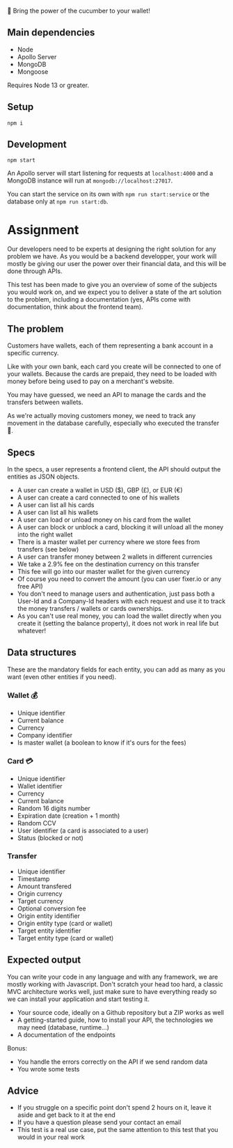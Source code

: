 🥒 Bring the power of the cucumber to your wallet!

## Main dependencies

-   Node
-   Apollo Server
-   MongoDB
-   Mongoose

Requires Node 13 or greater.

## Setup

    npm i

## Development

    npm start

An Apollo server will start listening for requests at `localhost:4000` and a MongoDB instance will run at `mongodb://localhost:27017`.

You can start the service on its own with `npm run start:service` or the database only at `npm run start:db`.

# Assignment

Our developers need to be experts at designing the right solution for any problem we have. As you would be a backend developper, your work will mostly be giving our user the power over their financial data, and this will be done through APIs.

This test has been made to give you an overview of some of the subjects you would work on, and we expect you to deliver a state of the art solution to the problem, including a documentation (yes, APIs come with documentation, think about the frontend team).

## The problem

Customers have wallets, each of them representing a bank account in a specific currency.

Like with your own bank, each card you create will be connected to one of your wallets. Because the cards are prepaid, they need to be loaded with money before being used to pay on a merchant's website.

You may have guessed, we need an API to manage the cards and the transfers between wallets.

As we're actually moving customers money, we need to track any movement in the database carefully, especially who executed the transfer 👀.

## Specs

In the specs, a user represents a frontend client, the API should output the entities as JSON objects.

-   A user can create a wallet in USD (\$), GBP (£), or EUR (€)
-   A user can create a card connected to one of his wallets
-   A user can list all his cards
-   A user can list all his wallets
-   A user can load or unload money on his card from the wallet
-   A user can block or unblock a card, blocking it will unload all the money into the right wallet
-   There is a master wallet per currency where we store fees from transfers (see below)
-   A user can transfer money between 2 wallets in different currencies
-   We take a 2.9% fee on the destination currency on this transfer
-   This fee will go into our master wallet for the given currency
-   Of course you need to convert the amount (you can user fixer.io or
    any free API)
-   You don't need to manage users and authentication, just pass both a User-Id and a Company-Id headers with each request and use it to track the money transfers / wallets or cards ownerships.
-   As you can't use real money, you can load the wallet directly when you
    create it (setting the balance property), it does not work in real life but
    whatever!

## Data structures

These are the mandatory fields for each entity, you can add as many as you want (even other entities if you need).

### Wallet 💰

-   Unique identifier
-   Current balance
-   Currency
-   Company identifier
-   Is master wallet (a boolean to know if it's ours for the fees)

### Card 💳

-   Unique identifier
-   Wallet identifier
-   Currency
-   Current balance
-   Random 16 digits number
-   Expiration date (creation + 1 month)
-   Random CCV
-   User identifier (a card is associated to a user)
-   Status (blocked or not)

### Transfer

-   Unique identifier
-   Timestamp
-   Amount transfered
-   Origin currency
-   Target currency
-   Optional conversion fee
-   Origin entity identifier
-   Origin entity type (card or wallet)
-   Target entity identifier
-   Target entity type (card or wallet)

## Expected output

You can write your code in any language and with any framework, we are mostly working with Javascript. Don't scratch your head too hard, a classic MVC architecture works well, just make sure to have everything ready so we can install your application and start testing it.

-   Your source code, ideally on a Github repository but a ZIP works as well
-   A getting-started guide, how to install your API, the technologies we may need (database, runtime...)
-   A documentation of the endpoints

Bonus:

-   You handle the errors correctly on the API if we send random data
-   You wrote some tests

## Advice

-   If you struggle on a specific point don't spend 2 hours on it, leave it aside and get back to it at the end
-   If you have a question please send your contact an email
-   This test is a real use case, put the same attention to this test that you would in your real work
